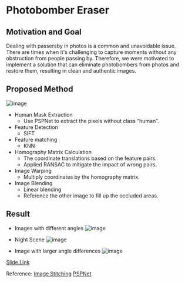 # Photobomber Eraser

## Motivation and Goal
Dealing with passersby in photos is a common and unavoidable issue. There are times when it's challenging to capture moments without any obstruction from people passing by. Therefore, we were motivated to implement a solution that can eliminate photobombers from photos and restore them, resulting in clean and authentic images.

## Proposed Method
![image](https://github.com/TainanKyle/Photobumber-Eraser/assets/150419874/2505194c-e3c1-433c-94ce-9b05bc73548a)

- Human Mask Extraction 
  - Use PSPNet to extract the pixels without class “human”.
- Feature Detection
  - SIFT
- Feature matching
  - KNN
- Homography Matrix Calculation
  - The coordinate translations based on the feature pairs.
  - Applied RANSAC to mitigate the impact of wrong pairs.
- Image Warping
  - Multiply coordinates by the homography matrix.
- Image Blending
  - Linear blending
  - Reference the other image to fill up the occluded areas.
 
## Result
* Images with different angles
![image](https://github.com/TainanKyle/Photobumber-Eraser/assets/150419874/fdd6dffb-e625-4ef2-98b9-e60fe5df6cae)

* Night Scene
![image](https://github.com/TainanKyle/Photobumber-Eraser/assets/150419874/bd0d487d-cadd-4ea7-b766-1e15d45cd937)

* Image with larger angle differences
![image](https://github.com/TainanKyle/Photobumber-Eraser/assets/150419874/7f5fcbc4-1d4a-4946-9f70-dabecdb03524)

[Slide Link](https://docs.google.com/presentation/d/1_xSNHx6IEdSV8wERCFffddFSg87rtolcRObpJMDgy5Q/edit?usp=sharing)

Reference:
[Image Stitching](https://yungyung7654321.medium.com/python%E5%AF%A6%E4%BD%9C%E8%87%AA%E5%8B%95%E5%85%A8%E6%99%AF%E5%9C%96%E6%8B%BC%E6%8E%A5-automatic-panoramic-image-stitching-28629c912b5a)
[PSPNet](https://github.com/hszhao/semseg)
